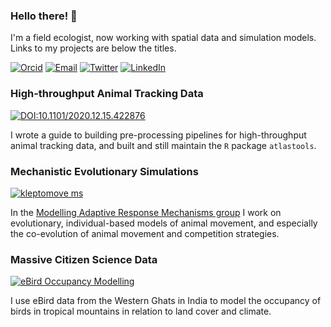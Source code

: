 ### Hello there! 👋

I'm a field ecologist, now working with spatial data and simulation models. Links to my projects are below the titles.

[![Orcid](https://img.shields.io/badge/Orcid-gray?style=flat-square&logo=ORCID)](https://orcid.org/0000-0001-5294-7819)
[![Email](https://img.shields.io/badge/Email-p.r.gupte@rug.nl-blue?style=flat-square)](mailto:p.r.gupte@rug.nl)
[![Twitter](https://img.shields.io/badge/Twitter-9cf?style=flat-square&logo=Twitter)](http://twitter.com/pratikunterwegs)
[![LinkedIn](https://img.shields.io/badge/LinkedIn-informational?style=flat-square&logo=LinkedIn)](https://www.linkedin.com/in/pratik-gupte-8660643b/)


### High-throughput Animal Tracking Data

[![DOI:10.1101/2020.12.15.422876](https://img.shields.io/badge/bioRxiv-doi.org/10.1101/2020.12.15.422876-blue?style=flat-square)](https://www.biorxiv.org/content/10.1101/2020.12.15.422876v3)

I wrote a guide to building pre-processing pipelines for high-throughput animal tracking data, and built and still maintain the `R` package `atlastools`.

### Mechanistic Evolutionary Simulations

[![kleptomove ms](https://img.shields.io/badge/Github-Coevolution_Movement_Competition-blue?style=flat-square)](github.com/pratikunterwegs/eBirdOccupancy)

In the [Modelling Adaptive Response Mechanisms group](marmgroup.eu) I work on evolutionary, individual-based models of animal movement, and especially the co-evolution of animal movement and competition strategies.


### Massive Citizen Science Data

[![eBird Occupancy Modelling](https://img.shields.io/badge/Github-eBird_Occupancy_Modelling-blue?style=flat-square)](https://github.com/pratikunterwegs/hillybirds)

I use eBird data from the Western Ghats in India to model the occupancy of birds in tropical mountains in relation to land cover and climate.

